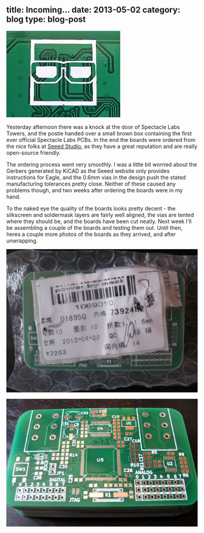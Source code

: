 title: Incoming...
date: 2013-05-02
category: blog
type: blog-post
---

![PCB Silkscreen Back](/media/images/blog/2013-05-02-board-back.png)

Yesterday afternoon there was a knock at the door of Spectacle Labs Towers, and the postie handed over a small brown box containing the first ever official Spectacle Labs PCBs.  In the end the boards were ordered from the nice folks at [Seeed Studio](http://www.seeedstudio.com), as they have a great reputation and are really open-source friendly.

The ordering process went very smoothly.  I was a little bit worried about the Gerbers generated by KiCAD as the Seeed website only provides instructions for Eagle, and the 0.6mm vias in the design push the stated manufacturing tolerances pretty close.  Neither of these caused any problems though, and two weeks after ordering the boards were in my hand.

To the naked eye the quality of the boards looks pretty decent - the silkscreen and soldermask layers are fairly well aligned, the vias are tented where they should be, and the boards have been cut neatly.  Next week I'll be assembling a couple of the boards and testing them out.  Until then, heres a couple more photos of the boards as they arrived, and after unwrapping.

![The packaged PCBs](/media/images/blog/2013-05-02-boards-wrapped.png)

![PCB Front](/media/images/blog/2013-05-02-board-front.png)



